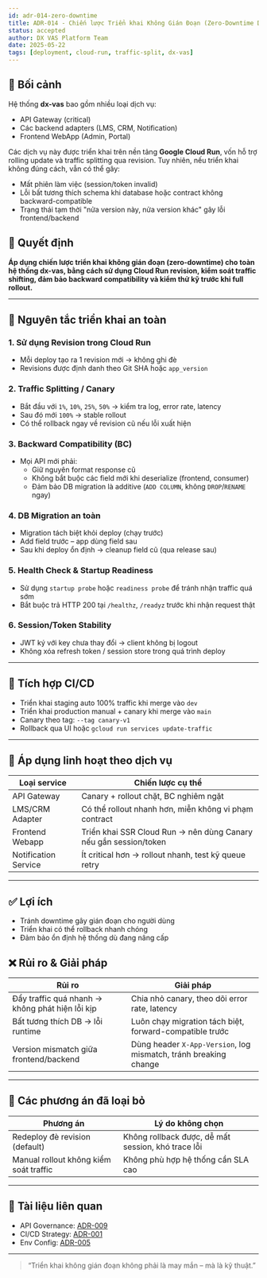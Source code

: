 ```yaml
---
id: adr-014-zero-downtime
title: ADR-014 - Chiến lược Triển khai Không Gián Đoạn (Zero-Downtime Deployment) cho hệ thống dx-vas
status: accepted
author: DX VAS Platform Team
date: 2025-05-22
tags: [deployment, cloud-run, traffic-split, dx-vas]
---
```


## 📌 Bối cảnh

Hệ thống **dx-vas** bao gồm nhiều loại dịch vụ:
- API Gateway (critical)
- Các backend adapters (LMS, CRM, Notification)
- Frontend WebApp (Admin, Portal)

Các dịch vụ này được triển khai trên nền tảng **Google Cloud Run**, vốn hỗ trợ rolling update và traffic splitting qua revision. Tuy nhiên, nếu triển khai không đúng cách, vẫn có thể gây:
- Mất phiên làm việc (session/token invalid)
- Lỗi bất tương thích schema khi database hoặc contract không backward-compatible
- Trạng thái tạm thời "nửa version này, nửa version khác" gây lỗi frontend/backend

## 🧠 Quyết định

**Áp dụng chiến lược triển khai không gián đoạn (zero-downtime) cho toàn hệ thống dx-vas, bằng cách sử dụng Cloud Run revision, kiểm soát traffic shifting, đảm bảo backward compatibility và kiểm thử kỹ trước khi full rollout.**

---

## 🧩 Nguyên tắc triển khai an toàn

### 1. Sử dụng Revision trong Cloud Run
- Mỗi deploy tạo ra 1 revision mới → không ghi đè
- Revisions được định danh theo Git SHA hoặc `app_version`

### 2. Traffic Splitting / Canary
- Bắt đầu với `1%`, `10%`, `25%`, `50%` → kiểm tra log, error rate, latency
- Sau đó mới `100%` → stable rollout
- Có thể rollback ngay về revision cũ nếu lỗi xuất hiện

### 3. Backward Compatibility (BC)
- Mọi API mới phải:
  - Giữ nguyên format response cũ
  - Không bắt buộc các field mới khi deserialize (frontend, consumer)
  - Đảm bảo DB migration là additive (`ADD COLUMN`, không `DROP`/`RENAME` ngay)

### 4. DB Migration an toàn
- Migration tách biệt khỏi deploy (chạy trước)
- Add field trước – app dùng field sau
- Sau khi deploy ổn định → cleanup field cũ (qua release sau)

### 5. Health Check & Startup Readiness
- Sử dụng `startup probe` hoặc `readiness probe` để tránh nhận traffic quá sớm
- Bắt buộc trả HTTP 200 tại `/healthz`, `/readyz` trước khi nhận request thật

### 6. Session/Token Stability
- JWT ký với key chưa thay đổi → client không bị logout
- Không xóa refresh token / session store trong quá trình deploy

---

## 🧪 Tích hợp CI/CD
- Triển khai staging auto 100% traffic khi merge vào `dev`
- Triển khai production manual + canary khi merge vào `main`
- Canary theo tag: `--tag canary-v1`
- Rollback qua UI hoặc `gcloud run services update-traffic`

---

## 🔧 Áp dụng linh hoạt theo dịch vụ

| Loại service | Chiến lược cụ thể |
|--------------|-------------------|
| API Gateway | Canary + rollout chặt, BC nghiêm ngặt |
| LMS/CRM Adapter | Có thể rollout nhanh hơn, miễn không vi phạm contract |
| Frontend Webapp | Triển khai SSR Cloud Run → nên dùng Canary nếu gắn session/token |
| Notification Service | Ít critical hơn → rollout nhanh, test kỹ queue retry |

---

## ✅ Lợi ích

- Tránh downtime gây gián đoạn cho người dùng
- Triển khai có thể rollback nhanh chóng
- Đảm bảo ổn định hệ thống dù đang nâng cấp

## ❌ Rủi ro & Giải pháp

| Rủi ro | Giải pháp |
|--------|-----------|
| Đẩy traffic quá nhanh → không phát hiện lỗi kịp | Chia nhỏ canary, theo dõi error rate, latency |
| Bất tương thích DB → lỗi runtime | Luôn chạy migration tách biệt, forward-compatible trước |
| Version mismatch giữa frontend/backend | Dùng header `X-App-Version`, log mismatch, tránh breaking change |

---

## 🔄 Các phương án đã loại bỏ

| Phương án | Lý do không chọn |
|-----------|------------------|
| Redeploy đè revision (default) | Không rollback được, dễ mất session, khó trace lỗi |
| Manual rollout không kiểm soát traffic | Không phù hợp hệ thống cần SLA cao |

---

## 📎 Tài liệu liên quan

- API Governance: [ADR-009](./adr-009-api-governance.md)
- CI/CD Strategy: [ADR-001](./adr-001-ci-cd.md)
- Env Config: [ADR-005](./adr-005-env-config.md)

---
> “Triển khai không gián đoạn không phải là may mắn – mà là kỹ thuật.”
